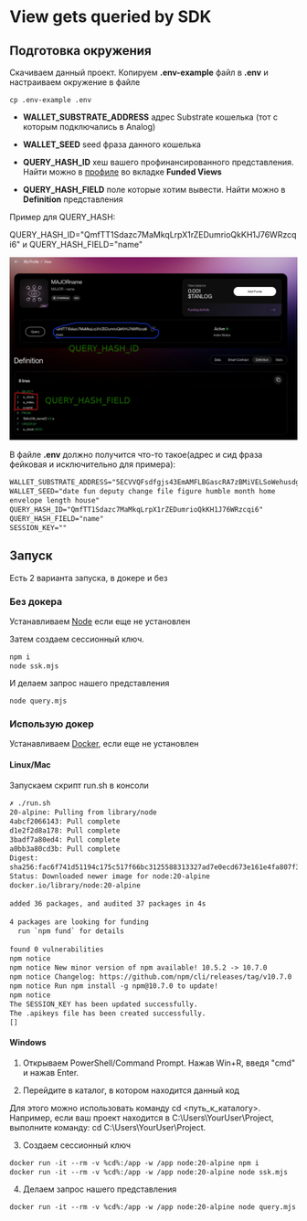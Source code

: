 # View gets queried by SDK

## Подготовка окружения

Скачиваем данный проект. Копируем **.env-example** файл  в **.env** и настраиваем окружение в файле

```
cp .env-example .env
```

- **WALLET_SUBSTRATE_ADDRESS** адрес Substrate кошелька (тот с которым подключались в Analog)

- **WALLET_SEED** seed фраза данного кошелька

- **QUERY_HASH_ID** хеш вашего профинансированного представления. Найти можно в [профиле](https://watch.testnet.analog.one/#/profile) во вкладке **Funded Views**

- **QUERY_HASH_FIELD** поле которые хотим вывести. Найти можно в **Definition** представления

Пример для QUERY_HASH:

QUERY_HASH_ID="QmfTT1Sdazc7MaMkqLrpX1rZEDumrioQkKH1J76WRzcqi6" и QUERY_HASH_FIELD="name"

![plot](./img/view.png)

В файле **.env** должно получится что-то такое(адрес и сид фраза фейковая и исключительно для примера):
```
WALLET_SUBSTRATE_ADDRESS="5ECVVQFsdfgjs43EmAMFLBGascRA7zBMiVELSoWehusdgcf2qh"
WALLET_SEED="date fun deputy change file figure humble month home envelope length house"
QUERY_HASH_ID="QmfTT1Sdazc7MaMkqLrpX1rZEDumrioQkKH1J76WRzcqi6"
QUERY_HASH_FIELD="name"
SESSION_KEY=""
```

## Запуск

Есть 2 варианта запуска, в докере и без

### Без докера

Устанавливаем [Node](https://docs.npmjs.com/downloading-and-installing-node-js-and-npm) если еще не установлен

Затем создаем сессионный ключ.
```
npm i
node ssk.mjs
```

И делаем запрос нашего представления
```
node query.mjs
```

### Использую докер

Устанавливаем [Docker](https://docs.docker.com/engine/install/), если еще не установлен

#### Linux/Mac

Запускаем скрипт run.sh в консоли

```
✗ ./run.sh                           
20-alpine: Pulling from library/node
4abcf2066143: Pull complete 
d1e2f2d8a178: Pull complete 
3badf7a80ed4: Pull complete 
a0bb3a80cd3b: Pull complete 
Digest: sha256:fac6f741d51194c175c517f66bc3125588313327ad7e0ecd673e161e4fa807f3
Status: Downloaded newer image for node:20-alpine
docker.io/library/node:20-alpine

added 36 packages, and audited 37 packages in 4s

4 packages are looking for funding
  run `npm fund` for details

found 0 vulnerabilities
npm notice 
npm notice New minor version of npm available! 10.5.2 -> 10.7.0
npm notice Changelog: https://github.com/npm/cli/releases/tag/v10.7.0
npm notice Run npm install -g npm@10.7.0 to update!
npm notice 
The SESSION_KEY has been updated successfully.
The .apikeys file has been created successfully.
[]
```

#### Windows

1. Открываем PowerShell/Command Prompt. Нажав Win+R, введя "cmd" и нажав Enter.

2. Перейдите в каталог, в котором находится данный код

Для этого можно использовать команду cd <путь_к_каталогу>. Например, если ваш проект находится в C:\Users\YourUser\Project, выполните команду: cd C:\Users\YourUser\Project.

3. Создаем сессионный ключ
```
docker run -it --rm -v %cd%:/app -w /app node:20-alpine npm i
docker run -it --rm -v %cd%:/app -w /app node:20-alpine node ssk.mjs
```

4. Делаем запрос нашего представления
```
docker run -it --rm -v %cd%:/app -w /app node:20-alpine node query.mjs
```
